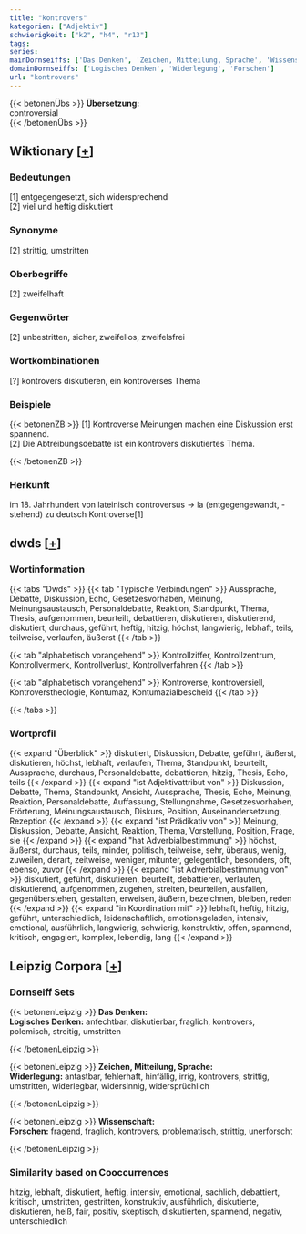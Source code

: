 ```yaml
---
title: "kontrovers"
kategorien: ["Adjektiv"]
schwierigkeit: ["k2", "h4", "r13"]
tags:
series:
mainDornseiffs: ['Das Denken', 'Zeichen, Mitteilung, Sprache', 'Wissenschaft']
domainDornseiffs: ['Logisches Denken', 'Widerlegung', 'Forschen']
url: "kontrovers"
---
```


{{< betonenÜbs >}}
**Übersetzung:**  
controversial  
{{< /betonenÜbs >}}

## Wiktionary [[+](https://de.wiktionary.org/wiki/kontrovers)]

### Bedeutungen
[1] entgegengesetzt, sich widersprechend  
[2] viel und heftig diskutiert  

### Synonyme
[2] strittig, umstritten  

### Oberbegriffe
[2] zweifelhaft  

### Gegenwörter
[2] unbestritten, sicher, zweifellos, zweifelsfrei  

### Wortkombinationen
[?] kontrovers diskutieren, ein kontroverses Thema  

### Beispiele
{{< betonenZB >}}
[1] Kontroverse Meinungen machen eine Diskussion erst spannend.  
[2] Die Abtreibungsdebatte ist ein kontrovers diskutiertes Thema.  

{{< /betonenZB >}}
### Herkunft
im 18. Jahrhundert von lateinisch controversus → la (entgegengewandt, -stehend) zu deutsch Kontroverse[1]  



## dwds [[+](https://www.dwds.de/wb/kontrovers)]

### Wortinformation
{{< tabs "Dwds" >}}
{{< tab "Typische Verbindungen" >}}
Aussprache, Debatte, Diskussion, Echo, Gesetzesvorhaben, Meinung, Meinungsaustausch, Personaldebatte, Reaktion, Standpunkt, Thema, Thesis, aufgenommen, beurteilt, debattieren, diskutieren, diskutierend, diskutiert, durchaus, geführt, heftig, hitzig, höchst, langwierig, lebhaft, teils, teilweise, verlaufen, äußerst
{{< /tab >}}

{{< tab "alphabetisch vorangehend" >}}
Kontrollziffer, Kontrollzentrum, Kontrollvermerk, Kontrollverlust, Kontrollverfahren
{{< /tab >}}

{{< tab "alphabetisch vorangehend" >}}
Kontroverse, kontroversiell, Kontroverstheologie, Kontumaz, Kontumazialbescheid
{{< /tab >}}

{{< /tabs >}}

### Wortprofil
{{< expand "Überblick" >}} diskutiert, Diskussion, Debatte, geführt, äußerst, diskutieren, höchst, lebhaft, verlaufen, Thema, Standpunkt, beurteilt, Aussprache, durchaus, Personaldebatte, debattieren, hitzig, Thesis, Echo, teils {{< /expand >}}
{{< expand "ist Adjektivattribut von" >}} Diskussion, Debatte, Thema, Standpunkt, Ansicht, Aussprache, Thesis, Echo, Meinung, Reaktion, Personaldebatte, Auffassung, Stellungnahme, Gesetzesvorhaben, Erörterung, Meinungsaustausch, Diskurs, Position, Auseinandersetzung, Rezeption {{< /expand >}}
{{< expand "ist Prädikativ von" >}} Meinung, Diskussion, Debatte, Ansicht, Reaktion, Thema, Vorstellung, Position, Frage, sie {{< /expand >}}
{{< expand "hat Adverbialbestimmung" >}} höchst, äußerst, durchaus, teils, minder, politisch, teilweise, sehr, überaus, wenig, zuweilen, derart, zeitweise, weniger, mitunter, gelegentlich, besonders, oft, ebenso, zuvor {{< /expand >}}
{{< expand "ist Adverbialbestimmung von" >}} diskutiert, geführt, diskutieren, beurteilt, debattieren, verlaufen, diskutierend, aufgenommen, zugehen, streiten, beurteilen, ausfallen, gegenüberstehen, gestalten, erweisen, äußern, bezeichnen, bleiben, reden {{< /expand >}}
{{< expand "in Koordination mit" >}} lebhaft, heftig, hitzig, geführt, unterschiedlich, leidenschaftlich, emotionsgeladen, intensiv, emotional, ausführlich, langwierig, schwierig, konstruktiv, offen, spannend, kritisch, engagiert, komplex, lebendig, lang {{< /expand >}}

## Leipzig Corpora [[+](https://corpora.uni-leipzig.de/en/res?word=kontrovers&corpusId=deu_newscrawl-public_2018)]

### Dornseiff Sets
{{< betonenLeipzig >}}
**Das Denken:**  
**Logisches Denken:** anfechtbar, diskutierbar, fraglich, kontrovers, polemisch, streitig, umstritten  

{{< /betonenLeipzig >}}


{{< betonenLeipzig >}}
**Zeichen, Mitteilung, Sprache:**  
**Widerlegung:** antastbar, fehlerhaft, hinfällig, irrig, kontrovers, strittig, umstritten, widerlegbar, widersinnig, widersprüchlich  

{{< /betonenLeipzig >}}


{{< betonenLeipzig >}}
**Wissenschaft:**  
**Forschen:** fragend, fraglich, kontrovers, problematisch, strittig, unerforscht  

{{< /betonenLeipzig >}}

### Similarity based on Cooccurrences
hitzig, lebhaft, diskutiert, heftig, intensiv, emotional, sachlich, debattiert, kritisch, umstritten, gestritten, konstruktiv, ausführlich, diskutierte, diskutieren, heiß, fair, positiv, skeptisch, diskutierten, spannend, negativ, unterschiedlich

